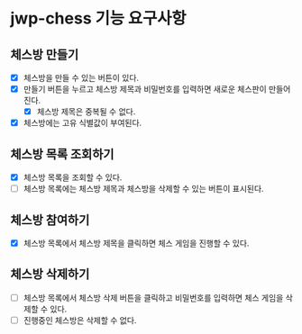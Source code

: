 # jwp-chess 기능 요구사항 

## 체스방 만들기
- [x] 체스방을 만들 수 있는 버튼이 있다.
- [x] 만들기 버튼을 누르고 체스방 제목과 비밀번호를 입력하면 새로운 체스판이 만들어진다.
  - [x] 체스방 제목은 중복될 수 없다.
- [x] 체스방에는 고유 식별값이 부여된다.

## 체스방 목록 조회하기
- [x] 체스방 목록을 조회할 수 있다.
- [ ] 체스방 목록에는 체스방 제목과 체스방을 삭제할 수 있는 버튼이 표시된다.

## 체스방 참여하기
- [x] 체스방 목록에서 체스방 제목을 클릭하면 체스 게임을 진행할 수 있다.

## 체스방 삭제하기
- [ ] 체스방 목록에서 체스방 삭제 버튼을 클릭하고 비밀번호를 입력하면 체스 게임을 삭제할 수 있다.
- [ ] 진행중인 체스방은 삭제할 수 없다.